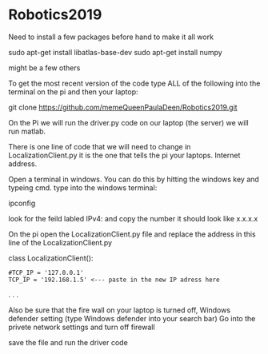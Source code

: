 # Robotics2019

Need to install a few packages before hand to make it all work

sudo apt-get install libatlas-base-dev
sudo apt-get install numpy

might be a few others

To get the most recent version of the code type ALL of the following into the terminal on the pi and then your laptop:

git clone https://github.com/memeQueenPaulaDeen/Robotics2019.git

On the Pi we will run the driver.py code on our laptop (the server) we will run matlab.


There is one line of code that we will need to change in LocalizationClient.py it is the one that tells the pi your laptops. Internet address. 

Open a terminal in windows. You can do this by hitting the windows key and typeing cmd. 
type into the windows terminal: 

ipconfig

look for the feild labled IPv4: and copy the number it should look like x.x.x.x

On the pi open the LocalizationClient.py file and replace the address in this line of the LocalizationClient.py

class LocalizationClient():

	#TCP_IP = '127.0.0.1'
	TCP_IP = '192.168.1.5' <--- paste in the new IP adress here
  .
  .
  .
 
  Also be sure that the fire wall on your laptop is turned off, Windows defender setting (type Windows defender into your search bar) Go into the privete network settings and turn off firewall
  
save the file and run the driver code
